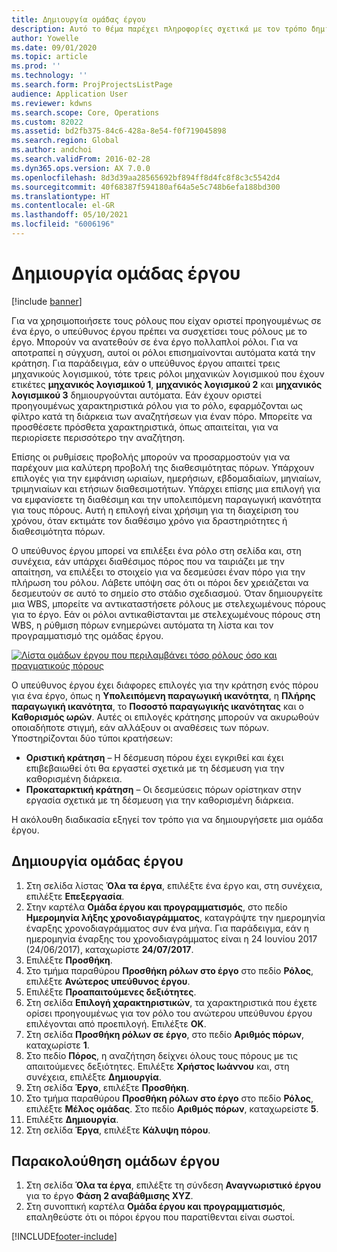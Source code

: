 ```yaml
---
title: Δημιουργία ομάδας έργου
description: Αυτό το θέμα παρέχει πληροφορίες σχετικά με τον τρόπο δημιουργίας και διαχείρισης ομάδων έργου.
author: Yowelle
ms.date: 09/01/2020
ms.topic: article
ms.prod: ''
ms.technology: ''
ms.search.form: ProjProjectsListPage
audience: Application User
ms.reviewer: kdwns
ms.search.scope: Core, Operations
ms.custom: 82022
ms.assetid: bd2fb375-84c6-428a-8e54-f0f719045898
ms.search.region: Global
ms.author: andchoi
ms.search.validFrom: 2016-02-28
ms.dyn365.ops.version: AX 7.0.0
ms.openlocfilehash: 8d3d39aa28565692bf894ff8d4fc8f8c3c5542d4
ms.sourcegitcommit: 40f68387f594180af64a5e5c748b6efa188bd300
ms.translationtype: HT
ms.contentlocale: el-GR
ms.lasthandoff: 05/10/2021
ms.locfileid: "6006196"
---
```

# <a name="create-a-project-team"></a>Δημιουργία ομάδας έργου

[!include [banner](../includes/banner.md)]

Για να χρησιμοποιήσετε τους ρόλους που είχαν οριστεί προηγουμένως σε ένα έργο, ο υπεύθυνος έργου πρέπει να συσχετίσει τους ρόλους με το έργο. Μπορούν να ανατεθούν σε ένα έργο πολλαπλοί ρόλοι. Για να αποτραπεί η σύγχυση, αυτοί οι ρόλοι επισημαίνονται αυτόματα κατά την κράτηση. Για παράδειγμα, εάν ο υπεύθυνος έργου απαιτεί τρεις μηχανικούς λογισμικού, τότε τρεις ρόλοι μηχανικών λογισμικού που έχουν ετικέτες **μηχανικός λογισμικού 1**, **μηχανικός λογισμκού 2** και **μηχανικός λογισμικού 3** δημιουργούνται αυτόματα. Εάν έχουν οριστεί προηγουμένως χαρακτηριστικά ρόλου για το ρόλο, εφαρμόζονται ως φίλτρο κατά τη διάρκεια των αναζητήσεων για έναν πόρο. Μπορείτε να προσθέσετε πρόσθετα χαρακτηριστικά, όπως απαιτείται, για να περιορίσετε περισσότερο την αναζήτηση.

Επίσης οι ρυθμίσεις προβολής μπορούν να προσαρμοστούν για να παρέχουν μια καλύτερη προβολή της διαθεσιμότητας πόρων. Υπάρχουν επιλογές για την εμφάνιση ωριαίων, ημερήσιων, εβδομαδιαίων, μηνιαίων, τριμηνιαίων και ετήσιων διαθεσιμοτήτων. Υπάρχει επίσης μια επιλογή για να εμφανίσετε τη διαθέσιμη και την υπολειπόμενη παραγωγική ικανότητα για τους πόρους. Αυτή η επιλογή είναι χρήσιμη για τη διαχείριση του χρόνου, όταν εκτιμάτε τον διαθέσιμο χρόνο για δραστηριότητες ή διαθεσιμότητα πόρων.

Ο υπεύθυνος έργου μπορεί να επιλέξει ένα ρόλο στη σελίδα και, στη συνέχεια, εάν υπάρχει διαθέσιμος πόρος που να ταιριάζει με την απαίτηση, να επιλέξει το στοιχείο για να δεσμεύσει έναν πόρο για την πλήρωση του ρόλου. Λάβετε υπόψη σας ότι οι πόροι δεν χρειάζεται να δεσμευτούν σε αυτό το σημείο στο στάδιο σχεδιασμού. Όταν δημιουργείτε μια WBS, μπορείτε να αντικαταστήσετε ρόλους με στελεχωμένους πόρους για το έργο. Εάν οι ρόλοι αντικαθίστανται με στελεχωμένους πόρους στη WBS, η ρύθμιση πόρων ενημερώνει αυτόματα τη λίστα και τον προγραμματισμό της ομάδας έργου.

[![Λίστα ομάδων έργου που περιλαμβάνει τόσο ρόλους όσο και πραγματικούς πόρους](./media/projectresourcing03-1024x368.jpg)](./media/projectresourcing03.jpg) 

Ο υπεύθυνος έργου έχει διάφορες επιλογές για την κράτηση ενός πόρου για ένα έργο, όπως η **Υπολειπόμενη παραγωγική ικανότητα**, η **Πλήρης παραγωγική ικανότητα**, το **Ποσοστό παραγωγικής ικανότητας** και ο **Καθορισμός ωρών**. Αυτές οι επιλογές κράτησης μπορούν να ακυρωθούν οποιαδήποτε στιγμή, εάν αλλάξουν οι αναθέσεις των πόρων. Υποστηρίζονται δύο τύποι κρατήσεων:

- **Οριστική κράτηση** – Η δέσμευση πόρου έχει εγκριθεί και έχει επιβεβαιωθεί ότι θα εργαστεί σχετικά με τη δέσμευση για την καθορισμένη διάρκεια.
- **Προκαταρκτική κράτηση** – Οι δεσμεύσεις πόρων ορίστηκαν στην εργασία σχετικά με τη δέσμευση για την καθορισμένη διάρκεια.

Η ακόλουθη διαδικασία εξηγεί τον τρόπο για να δημιουργήσετε μια ομάδα έργου.

## <a name="create-a-project-team"></a>Δημιουργία ομάδας έργου

1. Στη σελίδα λίστας **Όλα τα έργα**, επιλέξτε ένα έργο και, στη συνέχεια, επιλέξτε **Επεξεργασία**.
2. Στην καρτέλα **Ομάδα έργου και προγραμματισμός**, στο πεδίο **Ημερομηνία λήξης χρονοδιαγράμματος**, καταγράψτε την ημερομηνία έναρξης χρονοδιαγράμματος συν ένα μήνα. Για παράδειγμα, εάν η ημερομηνία έναρξης του χρονοδιαγράμματος είναι η 24 Ιουνίου 2017 (24/06/2017), καταχωρίστε **24/07/2017**.
3. Επιλέξτε **Προσθήκη**.
4. Στο τμήμα παραθύρου **Προσθήκη ρόλων στο έργο** στο πεδίο **Ρόλος**, επιλέξτε **Ανώτερος υπεύθυνος έργου**.
5. Επιλέξτε **Προαπαιτούμενες δεξιότητες**.
6. Στη σελίδα **Επιλογή χαρακτηριστικών**, τα χαρακτηριστικά που έχετε ορίσει προηγουμένως για τον ρόλο του ανώτερου υπεύθυνου έργου επιλέγονται από προεπιλογή. Επιλέξτε **OK**.
7. Στη σελίδα **Προσθήκη ρόλων σε έργο**, στο πεδίο **Αριθμός πόρων**, καταχωρίστε **1**.
8. Στο πεδίο **Πόρος**, η αναζήτηση δείχνει όλους τους πόρους με τις απαιτούμενες δεξιότητες. Επιλέξτε **Χρήστος Ιωάννου** και, στη συνέχεια, επιλέξτε **Δημιουργία**.
9. Στη σελίδα **Έργο**, επιλέξτε **Προσθήκη**.
10. Στο τμήμα παραθύρου **Προσθήκη ρόλων στο έργο** στο πεδίο **Ρόλος**, επιλέξτε **Μέλος ομάδας**. Στο πεδίο **Αριθμός πόρων**, καταχωρείστε **5**.
11. Επιλέξτε **Δημιουργία**.
12. Στη σελίδα **Έργα**, επιλέξτε **Κάλυψη πόρου**.

## <a name="monitor-project-teams"></a>Παρακολούθηση ομάδων έργου
1. Στη σελίδα **Όλα τα έργα**, επιλέξτε τη σύνδεση **Αναγνωριστικό έργου** για το έργο **Φάση 2 αναβάθμισης XYZ**.
2. Στη συνοπτική καρτέλα **Ομάδα έργου και προγραμματισμός**, επαληθεύστε ότι οι πόροι έργου που παρατίθενται είναι σωστοί.


[!INCLUDE[footer-include](../includes/footer-banner.md)]